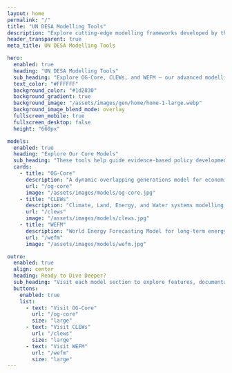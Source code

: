 ```yaml
---
layout: home
permalink: "/"
title: "UN DESA Modelling Tools"
description: "Explore cutting-edge modelling frameworks developed by the United Nations Department of Economic and Social Affairs."
header_transparent: true
meta_title: UN DESA Modelling Tools

hero:
  enabled: true
  heading: "UN DESA Modelling Tools"
  sub_heading: "Explore OG-Core, CLEWs, and WEFM — our advanced modelling systems for sustainable development and integrated policy analysis."
  text_color: "#FFFFFF"
  background_color: "#1d2830"
  background_gradient: true
  background_image: "/assets/images/gen/home/home-1-large.webp"
  background_image_blend_mode: overlay
  fullscreen_mobile: true
  fullscreen_desktop: false
  height: "660px"

models:
  enabled: true
  heading: "Explore Our Core Models"
  sub_heading: "These tools help guide evidence-based policy development through integrated systems analysis."
  cards:
    - title: "OG-Core"
      description: "A dynamic overlapping generations model for economic projections and policy simulation."
      url: "/og-core"
      image: "/assets/images/models/og-core.jpg"
    - title: "CLEWs"
      description: "Climate, Land, Energy, and Water systems modelling for integrated planning."
      url: "/clews"
      image: "/assets/images/models/clews.jpg"
    - title: "WEFM"
      description: "World Energy Forecasting Model for long-term energy planning and scenario analysis."
      url: "/wefm"
      image: "/assets/images/models/wefm.jpg"

outro:
  enabled: true
  align: center
  heading: Ready to Dive Deeper?
  sub_heading: "Visit each model section to explore features, documentation, and real-world applications."
  buttons:
    enabled: true
    list:
      - text: "Visit OG-Core"
        url: "/og-core"
        size: "large"
      - text: "Visit CLEWs"
        url: "/clews"
        size: "large"
      - text: "Visit WEFM"
        url: "/wefm"
        size: "large"
---
```

